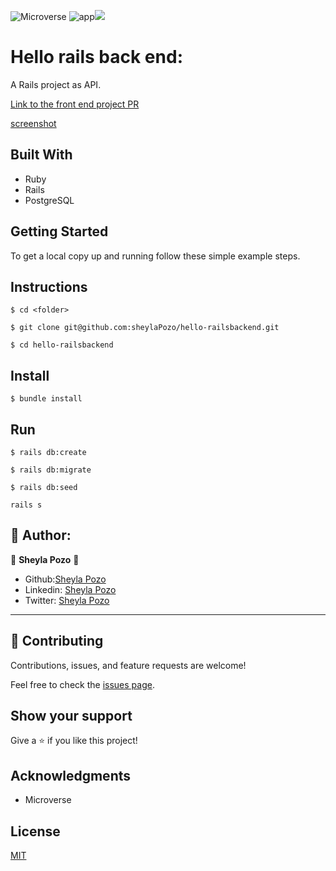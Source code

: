 ![Microverse](https://img.shields.io/badge/Microverse2.0-blueviolet) ![app](https://img.shields.io/badge/Myapp-blue)![](https://img.shields.io/github/followers/sheylaPozo?style=social)

# Hello rails back end:

A Rails project as API.

[Link to the front end project PR](https://github.com/sheylaPozo/hello-railsfrontend)

[screenshot](https://user-images.githubusercontent.com/54015740/147371320-28a38bab-eed4-4fbd-b0df-566df99f8934.JPG)

## Built With

- Ruby
- Rails
- PostgreSQL

## Getting Started

To get a local copy up and running follow these simple example steps.

## Instructions

```
$ cd <folder>
```

```
$ git clone git@github.com:sheylaPozo/hello-railsbackend.git
```

```
$ cd hello-railsbackend
```

## Install

```
$ bundle install
```

## Run

```
$ rails db:create
```

```
$ rails db:migrate
```

```
$ rails db:seed
```

```
rails s
```

## 🤍 Author:

👤 **Sheyla Pozo** 🤍

- Github:[Sheyla Pozo](https://github.com/sheylaPozo)
- Linkedin: [Sheyla Pozo](https://www.linkedin.com/in/sheypozo/)
- Twitter: [Sheyla Pozo](https://twitter.com/sheyPozo)

---

## 🤝 Contributing

Contributions, issues, and feature requests are welcome!

Feel free to check the [issues page](https://github.com/sheylaPozo/hello-railsbackend/issues).

## Show your support

Give a ⭐️ if you like this project!

## Acknowledgments

- Microverse

## License

[MIT](./LICENSE)

